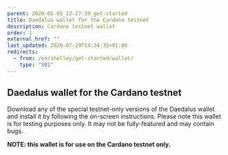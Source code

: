 ```yaml
---
parent: 2020-05-05_12-27-39_get-started
title: Daedalus wallet for the Cardano testnet
description: Cardano testnet wallet
order: 1
external_href: ""
last_updated: 2020-07-29T14:34:35+01:00
redirects:
  - from: /en/shelley/get-started/wallet/
    type: "301"
---
```

## Daedalus wallet for the Cardano testnet

Download any of the special testnet-only versions of the Daedalus wallet and install it by following the on-screen instructions. Please note this wallet is for testing purposes only. It may not be fully-featured and may contain bugs.

__NOTE: this wallet is for use on the Cardano testnet only.__

